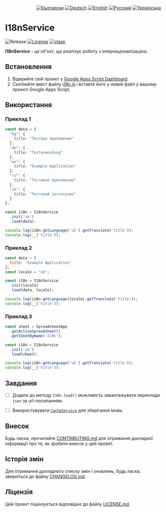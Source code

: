 <div id="locales" align="right">
  <a href="../bg/README.md"><img src="https://img.shields.io/badge/BG-grey?style=flat" alt="Български"></a>
  <a href="../de/README.md"><img src="https://img.shields.io/badge/DE-grey?style=flat" alt="Deutsch"></a>
  <a href="../en/README.md"><img src="https://img.shields.io/badge/EN-grey?style=flat" alt="English"></a>
  <a href="../ru/README.md"><img src="https://img.shields.io/badge/RU-grey?style=flat" alt="Русский"></a>
  <a href="../uk/README.md"><img src="https://img.shields.io/badge/UK-blue?style=flat" alt="Українська"></a>
</div>


# I18nService

<div id="badges" align="left">
  <img src="https://img.shields.io/github/v/release/MaksymStoianov/I18nService" alt="Release">
  <a href="LICENSE.md"><img src="https://img.shields.io/github/license/MaksymStoianov/I18nService" alt="License"></a>
  <a href="https://github.com/google/clasp"><img src="https://img.shields.io/badge/built%20with-clasp-4285f4.svg" alt="clasp"></a>
</div>

**I18nService** - це об'єкт, що реалізує роботу з інтернаціоналізацією.


## Встановлення

1. Відкрийте свій проект у [Google Apps Script Dashboard](https://script.google.com/).
2. Скопіюйте вміст файлу [i18n.js](../../src/i18n.js) і вставте його у новий файл у вашому проекті Google Apps Script.


## Використання

### Приклад 1

```javascript
const data = {
  "bg": {
    title: "Тестово приложение"
  },
  "de": {
    title: "Testanwendung"
  },
  "en": {
    title: "Example Application"
  },
  "ru": {
    title: "Тестовое приложение"
  },
  "uk": {
    title: "Тестовий застосунок"
  }
};

const i18n = I18nService
  .init('uk')
  .load(data);

console.log(i18n.getLanguage('uk').getTranslate('title'));
console.log(__('title'));
```

### Приклад 2

```javascript
const data = {
  title: "Example Application"
};
const locale = "uk";

const i18n = I18nService
  .init(locale)
  .load(data, locale);

console.log(i18n.getLanguage(locale).getTranslate('title'));
console.log(__('title'));
```

### Приклад 3

```javascript
const sheet = SpreadsheetApp
  .getActiveSpreadsheet()
  .getSheetByName('I18n');

const i18n = I18nService
  .init('uk')
  .load(sheet);

console.log(i18n.getLanguage('uk').getTranslate('title'));
console.log(__('title'));
```


## Завдання

- [ ] Додати до методу `I18n.load()` можливість завантажувати переклади `json` за url-посиланням.
- [ ] Використовувати [`CacheService`](https://developers.google.com/apps-script/reference/cache) для зберігання мови.


## Внесок

Будь ласка, прочитайте [CONTRIBUTING.md](CONTRIBUTING.md) для отримання докладної інформації про те, як зробити внесок у цей проект.


## Історія змін

Для отримання докладного списку змін і оновлень, будь ласка, зверніться до файлу [CHANGELOG.md](CHANGELOG.md).


## Ліцензія

Цей проект ліцензується відповідно до файлу [LICENSE.md](LICENSE.md).